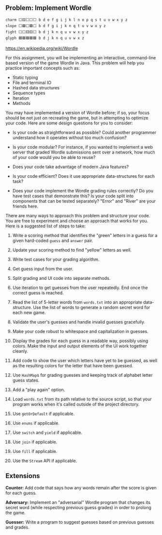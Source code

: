## Problem: Implement Wordle

```
charm ⬜🟨⬜⬜⬜ b d e f g i j k l n o p q s t u v w x y z
slope ⬜🟩⬜🟩⬜ b d f g i j k n q t u v w x y z
fight ⬜⬜🟨🟨⬜ b d j k n q u v w x y z
glyph 🟩🟩🟩🟩🟩 b d j k n q u v w x z
```

https://en.wikipedia.org/wiki/Wordle

For this assignment, you will be implementing an interactive, command-line based version of the game Wordle in Java. This problem will help you practice important concepts such as:

- Static typing
- File and terminal IO
- Hashed data structures
- Sequence types
- Iteration
- Methods

You may have implemented a version of Wordle before; if so, your focus should be not just on recreating the game, but in attempting to optimize your code. Here are some design questions for you to consider:

- Is your code as straightforward as possible? Could another programmer understand how it operates without too much confusion?

- Is your code modular? For instance, if you wanted to implement a web server that graded Wordle submissions sent over a network, how much of your code would you be able to reuse?

- Does your code take advantage of modern Java features?

- Is your code efficient? Does it use appropriate data-structures for each task?

- Does your code implement the Wordle grading rules correctly? Do you have test cases that demonstrate this? Is your code split into components that can be tested separately? "Error" and "River" are your friends here.

There are many ways to approach this problem and structure your code. You are free to experiment and choose an approach that works for you. Here is a suggested list of steps to take:

1. Write a scoring method that identifies the "green" letters in a guess for a given hard-coded `guess` and `answer` pair.
2. Update your scoring method to find "yellow" letters as well.

3. Write test cases for your grading algorithm.

4. Get guess input from the user.

5. Split grading and UI code into separate methods.

6. Use iteration to get guesses from the user repeatedly. End once the correct guess is reached.

7. Read the list of 5-letter words from `words.txt` into an appropriate data-structure. Use the list of words to generate a random secret word for each new game.

8. Validate the user's guesses and handle invalid guesses gracefully.

9. Make your code robust to whitespace and capitalization in guesses.

10. Display the grades for each guess in a readable way, possibly using colors. Make the input and output elements of the UI work together cleanly.

11. Add code to show the user which letters have yet to be guessed, as well as the resulting colors for the letter that have been guessed.

12. Use `HashMap`s for grading guesses and keeping track of alphabet letter guess states.

13. Add a "play again" option.

14. Load `words.txt` from its path relative to the source script, so that your program works when it's called outside of the project directory.

15. Use `getOrDefault` if applicable.

16. Use `enums` if applicable.

17. Use `switch` and `yield` if applicable.

18. Use `join` if applicable.

19. Use `fill` if applicable.

20. Use the `Stream` API if applicable.

## Extensions

**Counter:** Add code that says how any words remain after the score is given for each guess.

**Adversary:** Implement an "adversarial" Wordle program that changes its secret word (while respecting previous guess grades) in order to prolong the game.

**Guesser:** Write a program to suggest guesses based on previous guesses and grades.
